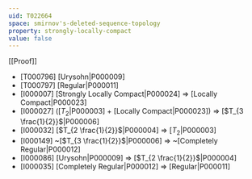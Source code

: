 ```yaml
---
uid: T022664
space: smirnov's-deleted-sequence-topology
property: strongly-locally-compact
value: false
---
```

[[Proof]]

* [T000796] [Urysohn|P000009]
* [T000797] [Regular|P000011]
* [I000007] [Strongly Locally Compact|P000024] => [Locally Compact|P000023]
* [I000027] ([$T_2$|P000003] + [Locally Compact|P000023]) => [$T_{3 \frac{1}{2}}$|P000006]
* [I000032] [$T_{2 \frac{1}{2}}$|P000004] => [$T_2$|P000003]
* [I000149] ~[$T_{3 \frac{1}{2}}$|P000006] => ~[Completely Regular|P000012]
* [I000086] [Urysohn|P000009] => [$T_{2 \frac{1}{2}}$|P000004]
* [I000035] [Completely Regular|P000012] => [Regular|P000011]

